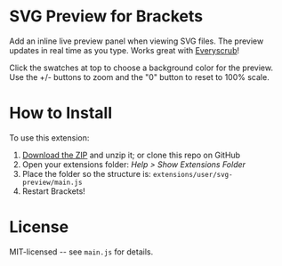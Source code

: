 SVG Preview for Brackets
==========
Add an inline live preview panel when viewing SVG files. The preview updates in real time as you type. Works great with [Everyscrub](https://github.com/peterflynn/everyscrub)!

Click the swatches at top to choose a background color for the preview. Use the +/- buttons to zoom and the "0" button to reset to 100% scale.

How to Install
==============
To use this extension:

1. [Download the ZIP](https://github.com/peterflynn/svg-preview/downloads) and unzip it; or clone this repo on GitHub
2. Open your extensions folder: _Help > Show Extensions Folder_
3. Place the folder so the structure is: `extensions/user/svg-preview/main.js`
4. Restart Brackets!


License
=======
MIT-licensed -- see `main.js` for details.